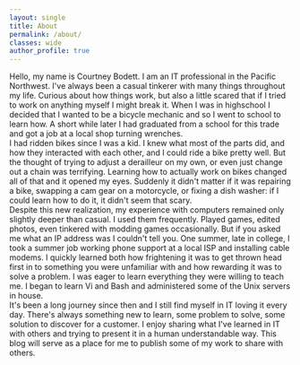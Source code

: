 ```yaml
---
layout: single
title: About
permalink: /about/
classes: wide
author_profile: true
---
```


Hello, my name is Courtney Bodett.  I am an IT professional in the Pacific Northwest. I've always been a casual tinkerer with many things throughout my life. Curious about how things work, but also a little scared that if I tried to work on anything myself I might break it.  When I was in highschool I decided that I wanted to be a bicycle mechanic and so I went to school to learn how. A short while later I had graduated from a school for this trade and got a job at a local shop turning wrenches.  
I had ridden bikes since I was a kid. I knew what most of the parts did, and how they interacted with each other, and I could ride a bike pretty well.  But the thought of trying to adjust a derailleur on my own, or even just change out a chain was terrifying.  Learning how to actually work on bikes changed all of that and it opened my eyes. Suddenly it didn't matter if it was repairing a bike, swapping a cam gear on a motorcycle, or fixing a dish washer: if I could learn how to do it, it didn't seem that scary.  
Despite this new realization, my experience with computers remained only slightly deeper than casual.  I used them frequently. Played games, edited photos, even tinkered with modding games occasionally. But if you asked me what an IP address was I couldn't tell you.  One summer, late in college, I took a summer job working phone support at a local ISP and installing cable modems.  I quickly learned both how frightening it was to get thrown head first in to something you were unfamiliar with and how rewarding it was to solve a problem.  I was eager to learn everything they were willing to teach me.  I began to learn Vi and Bash and administered some of the Unix servers in house.  
It's been a long journey since then and I still find myself in IT loving it every day.  There's always something new to learn, some problem to solve, some solution to discover for a customer.  I enjoy sharing what I've learned in IT with others and trying to present it in a human understandable way. This blog will serve as a place for me to publish some of my work to share with others. 
